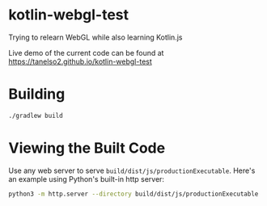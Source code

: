 # kotlin-webgl-test
Trying to relearn WebGL while also learning Kotlin.js

Live demo of the current code can be found at https://tanelso2.github.io/kotlin-webgl-test

# Building

```bash
./gradlew build
```

# Viewing the Built Code

Use any web server to serve `build/dist/js/productionExecutable`. Here's an example using Python's built-in http server:
```bash
python3 -m http.server --directory build/dist/js/productionExecutable
```
